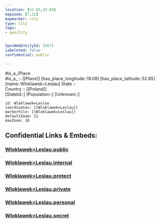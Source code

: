 ```yaml
---
location: [52.65,19.08] 
mapzoom: [7,12] 
mapmarker: city 
type: City
tags:
- geo/City


SpocWebEntityId: 35671
isDeleted: false
confidential: public

---
```

#is_a_/Place  
#is_a_ :: [[Place]] 
[has_place_longitude::19.08] 
[has_place_latitude::52.65] 
[name::Wloklawek=Leslau] 
State ::  
Country :: [[Poland]]  
[StateId::] 
[Population::] 
[Unknown::] 


```leaflet
id: Wloklawek=Leslau
coordinates: [[Wloklawek=Leslau]] 
markerFile: [[Wloklawek=Leslau]] 
defaultZoom: 11 
maxZoom: 18
```


## Confidential Links & Embeds: 

### [Wloklawek=Leslau.public](/_public/\Earth\Continent\Europe\Europe~East\Poland\Provinces~Poland\Kuyavian-Pomeranian\CityWloklawek=Leslau.public.md) 

### [Wloklawek=Leslau.internal](/_internal/\Earth\Continent\Europe\Europe~East\Poland\Provinces~Poland\Kuyavian-Pomeranian\CityWloklawek=Leslau.internal.md) 

### [Wloklawek=Leslau.protect](/_protect/\Earth\Continent\Europe\Europe~East\Poland\Provinces~Poland\Kuyavian-Pomeranian\CityWloklawek=Leslau.protect.md) 

### [Wloklawek=Leslau.private](/_private/\Earth\Continent\Europe\Europe~East\Poland\Provinces~Poland\Kuyavian-Pomeranian\CityWloklawek=Leslau.private.md) 

### [Wloklawek=Leslau.personal](/_personal/\Earth\Continent\Europe\Europe~East\Poland\Provinces~Poland\Kuyavian-Pomeranian\CityWloklawek=Leslau.personal.md) 

### [Wloklawek=Leslau.secret](/_secret/\Earth\Continent\Europe\Europe~East\Poland\Provinces~Poland\Kuyavian-Pomeranian\CityWloklawek=Leslau.secret.md)

